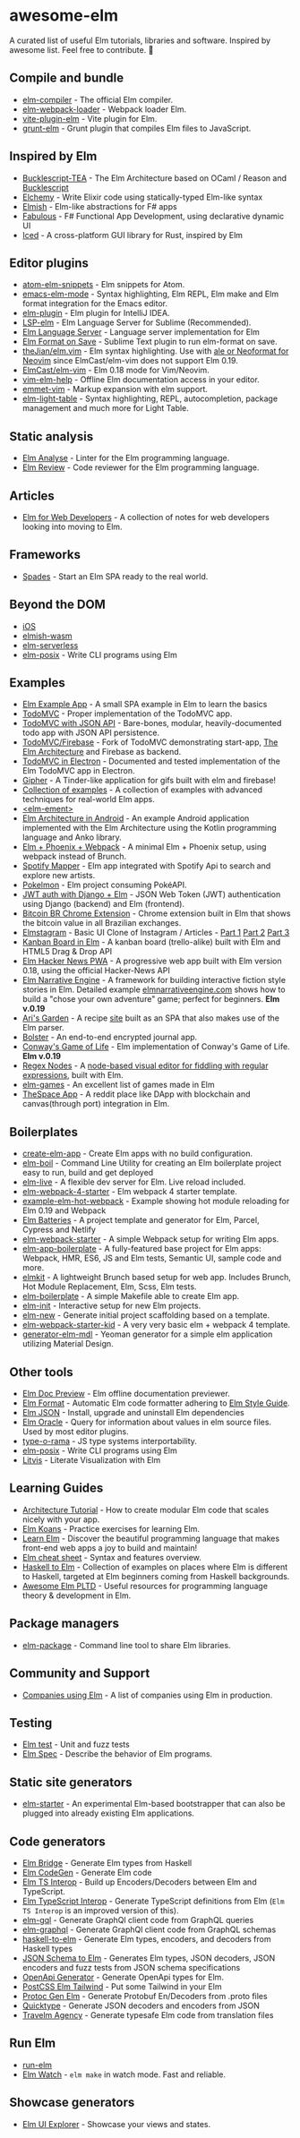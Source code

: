 # awesome-elm

A curated list of useful Elm tutorials, libraries and software. Inspired by awesome list. Feel free to contribute. :rocket:

## Compile and bundle

- [elm-compiler](https://github.com/elm/compiler) - The official Elm compiler.
- [elm-webpack-loader](https://github.com/elm-community/elm-webpack-loader) - Webpack loader Elm.
- [vite-plugin-elm](https://github.com/hmsk/vite-plugin-elm) - Vite plugin for Elm.
- [grunt-elm](https://github.com/rtfeldman/grunt-elm) - Grunt plugin that compiles Elm files to JavaScript.

## Inspired by Elm

- [Bucklescript-TEA](https://github.com/OvermindDL1/bucklescript-tea) - The Elm Architecture based on OCaml / Reason and [Bucklescript](https://bucklescript.github.io/)
- [Elchemy](https://github.com/wende/elchemy) - Write Elixir code using statically-typed Elm-like syntax
- [Elmish](https://github.com/elmish/elmish) - Elm-like abstractions for F# apps
- [Fabulous](https://github.com/fsprojects/Fabulous) - F# Functional App Development, using declarative dynamic UI
- [Iced](https://github.com/hecrj/iced) - A cross-platform GUI library for Rust, inspired by Elm

## Editor plugins

- [atom-elm-snippets](https://github.com/chiefGui/atom-elm-snippets) - Elm snippets for Atom.
- [emacs-elm-mode](https://github.com/jcollard/elm-mode) - Syntax highlighting, Elm REPL, Elm make and Elm format integration for the Emacs editor.
- [elm-plugin](https://github.com/klazuka/intellij-elm) - Elm plugin for IntelliJ IDEA.
- [LSP-elm](https://github.com/sublimelsp/LSP-elm) - Elm Language Server for Sublime (Recommended).
- [Elm Language Server](https://github.com/elm-tooling/elm-language-server) - Language server implementation for Elm
- [Elm Format on Save](https://github.com/evancz/elm-format-on-save) - Sublime Text plugin to run elm-format on save.
- [theJian/elm.vim](https://github.com/theJian/elm.vim) - Elm syntax highlighting. Use with [ale or Neoformat for Neovim](https://github.com/avh4/elm-format/issues/610) since ElmCast/elm-vim does not support Elm 0.19.
- [ElmCast/elm-vim](https://github.com/ElmCast/elm-vim) - Elm 0.18 mode for Vim/Neovim.
- [vim-elm-help](https://github.com/hoelzro/vim-elm-help) - Offline Elm documentation access in your editor.
- [emmet-vim](https://github.com/mattn/emmet-vim) - Markup expansion with elm support.
- [elm-light-table](https://github.com/rundis/elm-light) - Syntax highlighting, REPL, autocompletion, package management and much more for Light Table.

## Static analysis

- [Elm Analyse](https://github.com/stil4m/elm-analyse) - Linter for the Elm programming language.
- [Elm Review](https://github.com/jfmengels/elm-review) - Code reviewer for the Elm programming language.

## Articles

- [Elm for Web Developers](https://github.com/eeue56/elm-for-web-developers) - A collection of notes for web developers looking into moving to Elm.

## Frameworks

- [Spades](https://github.com/rogeriochaves/spades) - Start an Elm SPA ready to the real world.

## Beyond the DOM

- [iOS](https://github.com/pzp1997/elm-ios)
- [elmish-wasm](https://github.com/Chadtech/elmish-wasm)
- [elm-serverless](https://github.com/ktonon/elm-serverless)
- [elm-posix](https://github.com/albertdahlin/elm-posix) - Write CLI programs using Elm

## Examples

- [Elm Example App](https://github.com/sporto/elm-example-app) - A small SPA example in Elm to learn the basics
- [TodoMVC](https://github.com/evancz/elm-todomvc) - Proper implementation of the TodoMVC app.
- [TodoMVC with JSON API](https://github.com/andrewsuzuki/elm-todo-rest-api) - Bare-bones, modular, heavily-documented todo app with JSON API persistence.
- [TodoMVC/Firebase](https://github.com/ThomasWeiser/todomvc-elmfire) - Fork of TodoMVC demonstrating start-app, [The Elm Architecture](https://github.com/evancz/elm-architecture-tutorial) and Firebase as backend.
- [TodoMVC in Electron](https://github.com/nirgn975/Elmctron) - Documented and tested implementation of the Elm TodoMVC app in Electron.
- [Gipher](https://github.com/matthieu-beteille/gipher) - A Tinder-like application for gifs built with elm and firebase!
- [Collection of examples](https://github.com/halfzebra/elm-examples) - A collection of examples with advanced techniques for real-world Elm apps.
- [\<elm-ement\>](https://github.com/ohanhi/elm-ement)
- [Elm Architecture in Android](https://github.com/glung/elm-architecture-android) - An example Android application implemented with the Elm Architecture using the Kotlin programming language and Anko library.
- [Elm + Phoenix + Webpack](https://github.com/ronanyeah/elm-phoenix-example) - A minimal Elm + Phoenix setup, using webpack instead of Brunch.
- [Spotify Mapper](https://github.com/FidelisClayton/elm-spotify-mapper) - Elm app integrated with Spotify Api to search and explore new artists.
- [Pokelmon](https://github.com/brenopanzolini/pokelmon) - Elm project consuming PokéAPI.
- [JWT auth with Django + Elm](https://github.com/apirobot/django-elm-auth-with-jwt) - JSON Web Token (JWT) authentication using Django (backend) and Elm (frontend).
- [Bitcoin BR Chrome Extension](https://github.com/jouderianjr/bitcoin-br-chrome-extension) - Chrome extension built in Elm that shows the bitcoin value in all Brazilian exchanges.
- [Elmstagram](https://github.com/bkbooth/Elmstagram) - Basic UI Clone of Instagram / Articles - [Part 1](https://benbooth.dev/building-a-basic-ui-clone-of-instagram-using-elm-part-1/) [Part 2](https://benbooth.dev/building-a-basic-ui-clone-of-instagram-using-elm-part-2/) [Part 3](https://benbooth.dev/building-a-basic-ui-clone-of-instagram-using-elm-part-3/)
- [Kanban Board in Elm](https://github.com/huytd/kanelm) - A kanban board (trello-alike) built with Elm and HTML5 Drag & Drop API
- [Elm Hacker News PWA](https://github.com/elmariofredo/elm-hn-pwa) - A progressive web app built with Elm version 0.18, using the official Hacker-News API
- [Elm Narrative Engine](https://github.com/jschomay/elm-narrative-engine) - A framework for building interactive fiction style stories in Elm. Detailed example [elmnarrativeengine.com](http://elmnarrativeengine.com) shows how to build a "chose your own adventure" game; perfect for beginners. **Elm v.0.19**
- [Ari's Garden](https://github.com/theiceshelf/arisgarden) - A recipe [site](https://arisgarden.theiceshelf.com/) built as an SPA that also makes use of the Elm parser.
- [Bolster](https://github.com/tarbh-engineering/journal) - An end-to-end encrypted journal app.
- [Conway's Game of Life](https://github.com/pecheneg2015/elm-conway-life) - Elm implementation of Conway's Game of Life. **Elm v.0.19**
- [Regex Nodes](https://github.com/johannesvollmer/regex-nodes) - A [node-based visual editor for fiddling with regular expressions](https://johannesvollmer.com/regex-nodes/), built with Elm.
- [elm-games](https://github.com/rofrol/elm-games) - An excellent list of games made in Elm
- [TheSpace App](https://github.com/thematters/thespace-app) - A reddit place like DApp with blockchain and canvas(through port) integration in Elm.

## Boilerplates

- [create-elm-app](https://github.com/halfzebra/create-elm-app) - Create Elm apps with no build configuration.
- [elm-boil](https://github.com/GioPat/elm-boil) - Command Line Utility for creating an Elm boilerplate project easy to run, build and get deployed
- [elm-live](https://github.com/wking-io/elm-live) - A flexible dev server for Elm. Live reload included.
- [elm-webpack-4-starter](https://github.com/romariolopezc/elm-webpack-4-starter) - Elm webpack 4 starter template.
- [example-elm-hot-webpack](https://github.com/klazuka/example-elm-hot-webpack) - Example showing hot module reloading for Elm 0.19 and Webpack
- [Elm Batteries](https://github.com/cedricss/elm-batteries) - A project template and generator for Elm, Parcel, Cypress and Netlify
- [elm-webpack-starter](https://github.com/moarwick/elm-webpack-starter) - A simple Webpack setup for writing Elm apps.
- [elm-app-boilerplate](https://github.com/gkubisa/elm-app-boilerplate) - A fully-featured base project for Elm apps: Webpack, HMR, ES6, JS and Elm tests, Semantic UI, sample code and more.
- [elmkit](https://github.com/khusnetdinov/elmkit) - A lightweight Brunch based setup for web app. Includes Brunch, Hot Module Replacement, Elm, Scss, Elm tests.
- [elm-boilerplate](https://github.com/guillaumearm/elm-boilerplate) - A simple Makefile able to create Elm app.
- [elm-init](https://github.com/JustusAdam/elm-init) - Interactive setup for new Elm projects.
- [elm-new](https://github.com/simonewebdesign/elm-new) - Generate initial project scaffolding based on a template.
- [elm-webpack-starter-kid](https://github.com/FranzSkuffka/elm-webpack-starter-kid) - A very very basic elm + webpack 4 template.
- [generator-elm-mdl](https://github.com/ashellwig/generator-elm-mdl) - Yeoman generator for a simple elm application utilizing Material Design.

## Other tools

- [Elm Doc Preview](https://github.com/dmy/elm-doc-preview) - Elm offline documentation previewer.
- [Elm Format](https://github.com/avh4/elm-format) - Automatic Elm code formatter adhering to [Elm Style Guide](http://elm-lang.org/docs/style-guide).
- [Elm JSON](https://github.com/zwilias/elm-json) - Install, upgrade and uninstall Elm dependencies
- [Elm Oracle](https://github.com/ElmCast/elm-oracle) - Query for information about values in elm source files. Used by most editor plugins.
- [type-o-rama](https://github.com/stereobooster/type-o-rama) - JS type systems interportability.
- [elm-posix](https://github.com/albertdahlin/elm-posix) - Write CLI programs using Elm
- [Litvis](https://github.com/gicentre/litvis) - Literate Visualization with Elm

## Learning Guides

- [Architecture Tutorial](https://github.com/evancz/elm-architecture-tutorial) - How to create modular Elm code that scales nicely with your app.
- [Elm Koans](https://github.com/robertjlooby/elm-koans) - Practice exercises for learning Elm.
- [Learn Elm](https://github.com/dwyl/learn-elm) - Discover the beautiful programming language that makes front-end web apps a joy to build and maintain!
- [Elm cheat sheet](https://github.com/izdi/elm-cheat-sheet) - Syntax and features overview.
- [Haskell to Elm](https://github.com/eeue56/haskell-to-elm) - Collection of examples on places where Elm is different to Haskell, targeted at Elm beginners coming from Haskell backgrounds.
- [Awesome Elm PLTD](https://github.com/pd-andy/awesome-elm-pltd) - Useful resources for programming language theory & development in Elm.

## Package managers

- [elm-package](https://github.com/elm-lang/elm-package) - Command line tool to share Elm libraries.

## Community and Support

- [Companies using Elm](https://github.com/jah2488/elm-companies) - A list of companies using Elm in production.

## Testing

- [Elm test](https://github.com/elm-explorations/test) - Unit and fuzz tests
- [Elm Spec](https://github.com/brian-watkins/elm-spec) - Describe the behavior of Elm programs.

## Static site generators

- [elm-starter](https://github.com/lucamug/elm-starter) - An experimental Elm-based bootstrapper that can also be plugged into already existing Elm applications.

## Code generators

- [Elm Bridge](https://github.com/agrafix/elm-bridge) - Generate Elm types from Haskell
- [Elm CodeGen](https://github.com/mdgriffith/elm-codegen) - Generate Elm code
- [Elm TS Interop](https://github.com/dillonkearns/elm-ts-json) - Build up Encoders/Decoders between Elm and TypeScript.
- [Elm TypeScript Interop](https://github.com/dillonkearns/elm-typescript-interop) - Generate TypeScript definitions from Elm (`Elm TS Interop` is an improved version of this).
- [elm-gql](https://github.com/vendrinc/elm-gql) - Generate GraphQl client code from GraphQL queries
- [elm-graphql](https://github.com/dillonkearns/elm-graphql) - Generate GraphQl client code from GraphQL schemas
- [haskell-to-elm](https://github.com/folq/haskell-to-elm) - Generate Elm types, encoders, and decoders from Haskell types
- [JSON Schema to Elm](https://github.com/dragonwasrobot/json-schema-to-elm) - Generates Elm types, JSON decoders, JSON encoders and fuzz tests from JSON schema specifications
- [OpenApi Generator](https://github.com/OpenAPITools/openapi-generator) - Generate OpenApi types for Elm.
- [PostCSS Elm Tailwind](https://github.com/monty5811/postcss-elm-tailwind) - Put some Tailwind in your Elm
- [Protoc Gen Elm](https://github.com/andreasewering/protoc-gen-elm) - Generate Protobuf En/Decoders from .proto files
- [Quicktype](https://github.com/quicktype/quicktype) - Generate JSON decoders and encoders from JSON
- [Travelm Agency](https://github.com/andreasewering/travelm-agency) - Generate typesafe Elm code from translation files

## Run Elm

- [run-elm](https://github.com/jfairbank/run-elm)
- [Elm Watch](https://github.com/lydell/elm-watch) - `elm make` in watch mode. Fast and reliable.

## Showcase generators

- [Elm UI Explorer](https://github.com/kalutheo/elm-ui-explorer) - Showcase your views and states.
